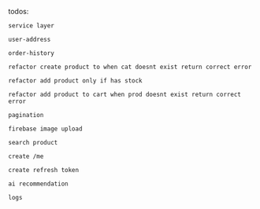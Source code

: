 todos:
     
    service layer
    
    user-address 

    order-history 

    refactor create product to when cat doesnt exist return correct error

    refactor add product only if has stock

    refactor add product to cart when prod doesnt exist return correct error

    pagination
    
    firebase image upload

    search product

    create /me

    create refresh token

    ai recommendation

    logs
